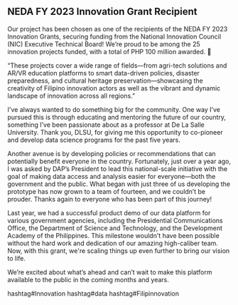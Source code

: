 ## NEDA FY 2023 Innovation Grant Recipient

Our project has been chosen as one of the recipients of the NEDA FY 2023 Innovation Grants, securing funding from the National Innovation Council (NIC) Executive Technical Board! We’re proud to be among the 25 innovation projects funded, with a total of PHP 100 million awarded. 🎉 

“These projects cover a wide range of fields—from agri-tech solutions and AR/VR education platforms to smart data-driven policies, disaster preparedness, and cultural heritage preservation—showcasing the creativity of Filipino innovation actors as well as the vibrant and dynamic landscape of innovation across all regions.”

I've always wanted to do something big for the community. One way I’ve pursued this is through educating and mentoring the future of our country, something I’ve been passionate about as a professor at De La Salle University. Thank you, DLSU, for giving me this opportunity to co-pioneer and develop data science programs for the past five years.

Another avenue is by developing policies or recommendations that can potentially benefit everyone in the country. Fortunately, just over a year ago, I was asked by DAP’s President to lead this national-scale initiative with the goal of making data access and analysis easier for everyone—both the government and the public. What began with just three of us developing the prototype has now grown to a team of fourteen, and we couldn’t be prouder. Thanks again to everyone who has been part of this journey!

Last year, we had a successful product demo of our data platform for various government agencies, including the Presidential Communications Office, the Department of Science and Technology, and the Development Academy of the Philippines. This milestone wouldn't have been possible without the hard work and dedication of our amazing high-caliber team. Now, with this grant, we're scaling things up even further to bring our vision to life.

We’re excited about what’s ahead and can’t wait to make this platform available to the public in the coming months and years.

hashtag#Innovation hashtag#data hashtag#Filipinnovation 
